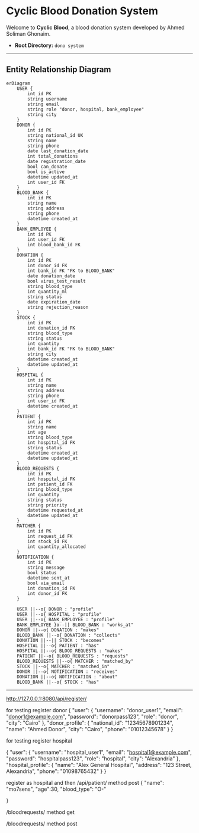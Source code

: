 # Cyclic Blood Donation System

Welcome to **Cyclic Blood**, a blood donation system developed by Ahmed Soliman Ghonaim.

- **Root Directory:** `dono system`

---

## Entity Relationship Diagram

```mermaid
erDiagram
    USER {
        int id PK
        string username
        string email
        string role "donor, hospital, bank_employee"
        string city
    }
    DONOR {
        int id PK
        string national_id UK
        string name
        string phone
        date last_donation_date
        int total_donations
        date registration_date
        bool can_donate
        bool is_active
        datetime updated_at
        int user_id FK
    }
    BLOOD_BANK {
        int id PK
        string name
        string address
        string phone
        datetime created_at
    }
    BANK_EMPLOYEE {
        int id PK
        int user_id FK
        int blood_bank_id FK
    }
    DONATION {
        int id PK
        int donor_id FK
        int bank_id FK "FK to BLOOD_BANK"
        date donation_date
        bool virus_test_result
        string blood_type
        int quantity_ml
        string status
        date expiration_date
        string rejection_reason
    }
    STOCK {
        int id PK
        int donation_id FK
        string blood_type
        string status
        int quantity
        int bank_id FK "FK to BLOOD_BANK"
        string city
        datetime created_at
        datetime updated_at
    }
    HOSPITAL {
        int id PK
        string name
        string address
        string phone
        int user_id FK
        datetime created_at
    }
    PATIENT {
        int id PK
        string name
        int age
        string blood_type
        int hospital_id FK
        string status
        datetime created_at
        datetime updated_at
    }
    BLOOD_REQUESTS {
        int id PK
        int hospital_id FK
        int patient_id FK
        string blood_type
        int quantity
        string status
        string priority
        datetime requested_at
        datetime updated_at
    }
    MATCHER {
        int id PK
        int request_id FK
        int stock_id FK
        int quantity_allocated
    }
    NOTIFICATION {
        int id PK
        string message
        bool status
        datetime sent_at
        bool via_email
        int donation_id FK
        int donor_id FK
    }

    USER ||--o{ DONOR : "profile"
    USER ||--o{ HOSPITAL : "profile"
    USER ||--o{ BANK_EMPLOYEE : "profile"
    BANK_EMPLOYEE }o--|| BLOOD_BANK : "works_at"
    DONOR ||--o{ DONATION : "makes"
    BLOOD_BANK ||--o{ DONATION : "collects"
    DONATION ||--|| STOCK : "becomes"
    HOSPITAL ||--o{ PATIENT : "has"
    HOSPITAL ||--o{ BLOOD_REQUESTS : "makes"
    PATIENT ||--o{ BLOOD_REQUESTS : "requests"
    BLOOD_REQUESTS ||--o{ MATCHER : "matched_by"
    STOCK ||--o{ MATCHER : "matched_in"
    DONOR ||--o{ NOTIFICATION : "receives"
    DONATION ||--o{ NOTIFICATION : "about"
    BLOOD_BANK ||--o{ STOCK : "has"
```

---

http://127.0.0.1:8080/api/register/

for testing register donor
{
"user": {
"username": "donor_user1",
"email": "donor1@example.com",
"password": "donorpass123",
"role": "donor",
"city": "Cairo"
},
"donor_profile": {
"national_id": "12345678901234",
"name": "Ahmed Donor",
"city": "Cairo",
"phone": "01012345678"
}
}

for testing register hospital

{
"user": {
"username": "hospital_user1",
"email": "hospital1@example.com",
"password": "hospitalpass123",
"role": "hospital",
"city": "Alexandria"
},
"hospital_profile": {
"name": "Alex General Hospital",
"address": "123 Street, Alexandria",
"phone": "01098765432"
}
}


<!-- adding a patient example-->
register as hospital and then /api/patient/ method post 
{
    "name": "mo7sens",
    "age":30,
    "blood_type": "O-"
    
}

<!-- view bloodrequests  -->
/bloodrequests/ method get 

<!-- add  blood requests -->
/bloodrequests/ method post



<!-- ordering is by  fifo created_at-->